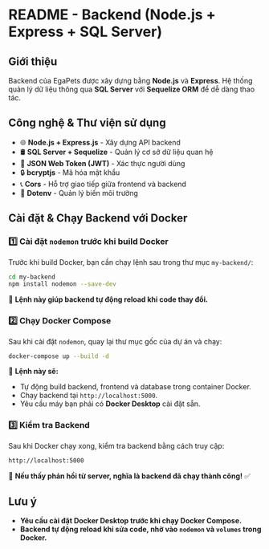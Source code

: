 # README - Backend (Node.js + Express + SQL Server)

## Giới thiệu

Backend của EgaPets được xây dựng bằng **Node.js** và **Express**. Hệ thống quản lý dữ liệu thông qua **SQL Server** với **Sequelize ORM** để dễ dàng thao tác.

## Công nghệ & Thư viện sử dụng

- 🌐 **Node.js + Express.js** - Xây dựng API backend
- 🛢 **SQL Server + Sequelize** - Quản lý cơ sở dữ liệu quan hệ
- 🔑 **JSON Web Token (JWT)** - Xác thực người dùng
- 🔒 **bcryptjs** - Mã hóa mật khẩu
- 📞 **Cors** - Hỗ trợ giao tiếp giữa frontend và backend
- 📄 **Dotenv** - Quản lý biến môi trường

## Cài đặt & Chạy Backend với Docker

### 1️⃣ **Cài đặt `nodemon` trước khi build Docker**
Trước khi build Docker, bạn cần chạy lệnh sau trong thư mục `my-backend/`:
```sh
cd my-backend
npm install nodemon --save-dev
```
📌 **Lệnh này giúp backend tự động reload khi code thay đổi.**

### 2️⃣ **Chạy Docker Compose**
Sau khi cài đặt `nodemon`, quay lại thư mục gốc của dự án và chạy:
```sh
docker-compose up --build -d
```
📌 **Lệnh này sẽ:**
- Tự động build backend, frontend và database trong container Docker.
- Chạy backend tại `http://localhost:5000`.
- Yêu cầu máy bạn phải có **Docker Desktop** cài đặt sẵn.

### 3️⃣ **Kiểm tra Backend**
Sau khi Docker chạy xong, kiểm tra backend bằng cách truy cập:
```sh
http://localhost:5000
```
📌 **Nếu thấy phản hồi từ server, nghĩa là backend đã chạy thành công!** ✅

## Lưu ý
- **Yêu cầu cài đặt Docker Desktop trước khi chạy Docker Compose.**
- **Backend tự động reload khi sửa code, nhờ vào `nodemon` và `volumes` trong Docker.**


